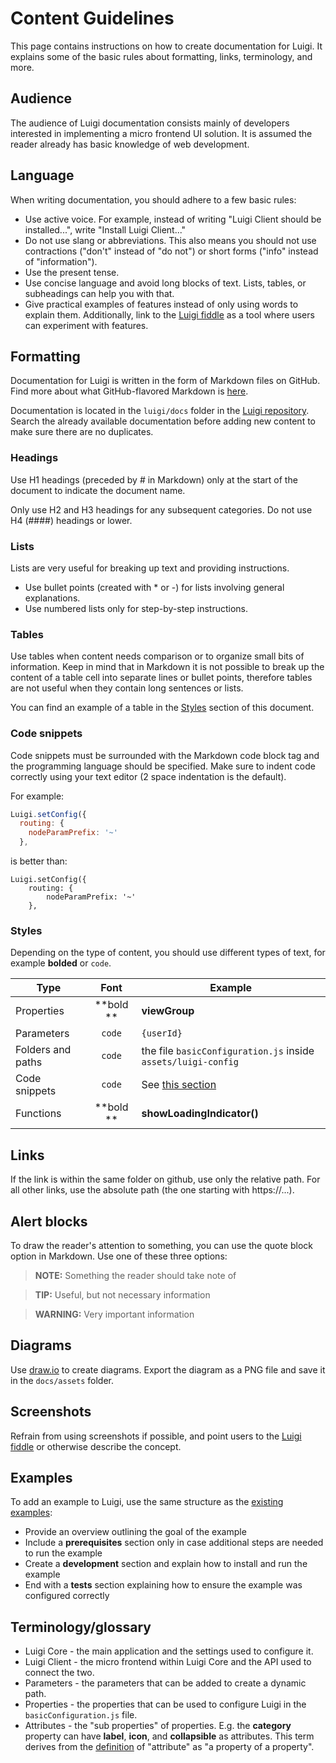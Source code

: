 # Content Guidelines

This page contains instructions on how to create documentation for Luigi. It explains some of the basic rules about formatting, links, terminology, and more.  

## Audience

The audience of Luigi documentation consists mainly of developers interested in implementing a micro frontend UI solution. It is assumed the reader already has basic knowledge of web development.

## Language

When writing documentation, you should adhere to a few basic rules:
- Use active voice. For example, instead of writing "Luigi Client should be installed...", write "Install Luigi Client..."
- Do not use slang or abbreviations. This also means you should not use contractions ("don't" instead of "do not") or short forms ("info" instead of "information").
- Use the present tense. 
- Use concise language and avoid long blocks of text. Lists, tables, or subheadings can help you with that.
- Give practical examples of features instead of only using words to explain them. Additionally, link to the [Luigi fiddle](https://fiddle.luigi-project.io/) as a tool where users can experiment with features. 

## Formatting

Documentation for Luigi is written in the form of Markdown files on GitHub. Find more about what GitHub-flavored Markdown is [here](https://github.github.com/gfm). 

Documentation is located in the `luigi/docs` folder in the [Luigi repository](https://github.com/SAP/luigi). Search the already available documentation before adding new content to make sure there are no duplicates. 

### Headings

Use H1 headings (preceded by # in Markdown) only at the start of the document to indicate the document name.

Only use H2 and H3 headings for any subsequent categories. Do not use H4 (####) headings or lower.

### Lists

Lists are very useful for breaking up text and providing instructions. 

- Use bullet points (created with * or -) for lists involving general explanations.
- Use numbered lists only for step-by-step instructions. 
 
### Tables 

Use tables when content needs comparison or to organize small bits of information. Keep in mind that in Markdown it is not possible to break up the content of a table cell into separate lines or bullet points, therefore tables are not useful when they contain long sentences or lists. 

You can find an example of a table in the [Styles](#styles) section of this document. 

### Code snippets 

Code snippets must be surrounded with the Markdown code block tag and the programming language should be specified. Make sure to indent code correctly using your text editor (2 space indentation is the default). 

For example:

```javascript
Luigi.setConfig({
  routing: {
    nodeParamPrefix: '~'
  },
```

is better than:

```
Luigi.setConfig({
    routing: {
        nodeParamPrefix: '~'
    },
```

### Styles

Depending on the type of content, you should use different types of text, for example **bolded** or `code`. 

|     Type           |      Font          |    Example    |
|--------------------|:------------------:|---------------|
| Properties         |      **bold **     | **viewGroup** |
| Parameters         |      `code`        | `{userId}`    |
| Folders and paths  |      `code`        | the file `basicConfiguration.js` inside `assets/luigi-config`|
| Code snippets      |      `code`        | See [this section](#code-snippets) |
| Functions          |      **bold **     | **showLoadingIndicator()** |

## Links

If the link is within the same folder on github, use only the relative path. For all other links, use the absolute path (the one starting with https://...).

## Alert blocks

To draw the reader's attention to something, you can use the quote block option in Markdown. Use one of these three options:

>**NOTE:** Something the reader should take note of

>**TIP:** Useful, but not necessary information 

>**WARNING:** Very important information 

## Diagrams 

Use [draw.io](https://draw.io) to create diagrams. Export the diagram as a PNG file and save it in the `docs/assets` folder.

## Screenshots

Refrain from using screenshots if possible, and point users to the [Luigi fiddle](https://fiddle.luigi-project.io/) or otherwise describe the concept. 

## Examples

To add an example to Luigi, use the same structure as the [existing examples](https://github.com/SAP/luigi/tree/master/core/examples):

- Provide an overview outlining the goal of the example
- Include a **prerequisites** section only in case additional steps are needed to run the example 
- Create a **development** section and explain how to install and run the example
- End with a **tests** section explaining how to ensure the example was configured correctly 

## Terminology/glossary 

* Luigi Core - the main application and the settings used to configure it. 
* Luigi Client - the micro frontend within Luigi Core and the API used to connect the two. 
* Parameters - the parameters that can be added to create a dynamic path.
* Properties - the properties that can be used to configure Luigi in the `basicConfiguration.js` file. 
* Attributes - the "sub properties" of properties. E.g. the **category** property can have **label**, **icon**, and **collapsible** as attributes. This term derives from the [definition](https://en.wikipedia.org/wiki/Attribute_%28computing%29) of "attribute" as "a property of a property". 
